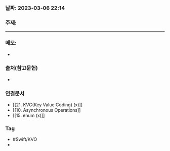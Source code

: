 ### 날짜: 2023-03-06 22:14

### 주제: 
---
### 메모: 
- 

### 출처(참고문헌) 
- 

### 연결문서 
- [[21. KVC(Key Value Coding) (x)]]
- [[10. Asynchronous Operations]]
- [[15. enum (x)]]

### Tag
- #Swift/KVO
- 